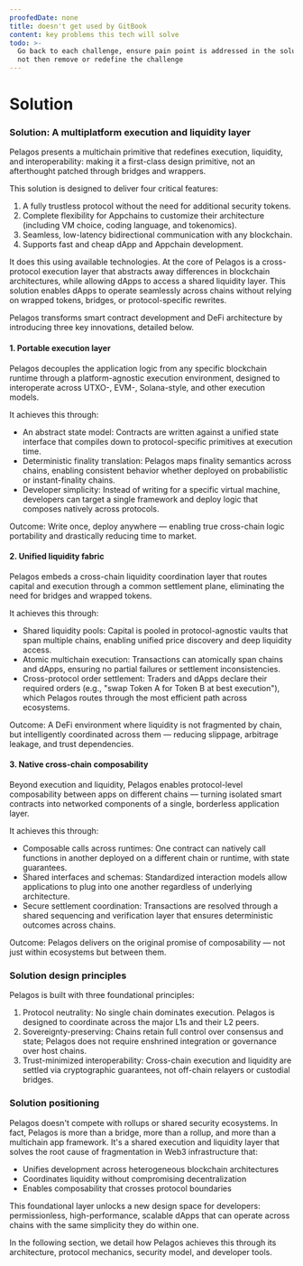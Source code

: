 ```yaml
---
proofedDate: none
title: doesn't get used by GitBook
content: key problems this tech will solve
todo: >-
  Go back to each challenge, ensure pain point is addressed in the solution IF
  not then remove or redefine the challenge
---
```


# Solution

### Solution: A multiplatform execution and liquidity layer

Pelagos presents a multichain primitive that redefines execution, liquidity, and interoperability: making it a first-class design primitive, not an afterthought patched through bridges and wrappers.

This solution is designed to deliver four critical features:

1. A fully trustless protocol without the need for additional security tokens.
2. Complete flexibility for Appchains to customize their architecture (including VM choice, coding language, and tokenomics).
3. Seamless, low-latency bidirectional communication with any blockchain.
4. Supports fast and cheap dApp and Appchain development.

It does this using available technologies. At the core of Pelagos is a cross-protocol execution layer that abstracts away differences in blockchain architectures, while allowing dApps to access a shared liquidity layer. This solution enables dApps to operate seamlessly across chains without relying on wrapped tokens, bridges, or protocol-specific rewrites.

Pelagos transforms smart contract development and DeFi architecture by introducing three key innovations, detailed below.

#### 1. Portable execution layer

Pelagos decouples the application logic from any specific blockchain runtime through a platform-agnostic execution environment, designed to interoperate across UTXO-, EVM-, Solana-style, and other execution models.

It achieves this through:

* An abstract state model: Contracts are written against a unified state interface that compiles down to protocol-specific primitives at execution time.
* Deterministic finality translation: Pelagos maps finality semantics across chains, enabling consistent behavior whether deployed on probabilistic or instant-finality chains.
* Developer simplicity: Instead of writing for a specific virtual machine, developers can target a single framework and deploy logic that composes natively across protocols.

Outcome: Write once, deploy anywhere — enabling true cross-chain logic portability and drastically reducing time to market.

#### 2. Unified liquidity fabric

Pelagos embeds a cross-chain liquidity coordination layer that routes capital and execution through a common settlement plane, eliminating the need for bridges and wrapped tokens.

It achieves this through:

* Shared liquidity pools: Capital is pooled in protocol-agnostic vaults that span multiple chains, enabling unified price discovery and deep liquidity access.
* Atomic multichain execution: Transactions can atomically span chains and dApps, ensuring no partial failures or settlement inconsistencies.
* Cross-protocol order settlement: Traders and dApps declare their required orders (e.g., "swap Token A for Token B at best execution"), which Pelagos routes through the most efficient path across ecosystems.

Outcome: A DeFi environment where liquidity is not fragmented by chain, but intelligently coordinated across them — reducing slippage, arbitrage leakage, and trust dependencies.

#### 3. Native cross-chain composability

Beyond execution and liquidity, Pelagos enables protocol-level composability between apps on different chains — turning isolated smart contracts into networked components of a single, borderless application layer.

It achieves this through:

* Composable calls across runtimes: One contract can natively call functions in another deployed on a different chain or runtime, with state guarantees.
* Shared interfaces and schemas: Standardized interaction models allow applications to plug into one another regardless of underlying architecture.
* Secure settlement coordination: Transactions are resolved through a shared sequencing and verification layer that ensures deterministic outcomes across chains.

Outcome: Pelagos delivers on the original promise of composability — not just within ecosystems but between them.

### Solution design principles

Pelagos is built with three foundational principles:

1. Protocol neutrality: No single chain dominates execution. Pelagos is designed to coordinate across the major L1s and their L2 peers.
2. Sovereignty-preserving: Chains retain full control over consensus and state; Pelagos does not require enshrined integration or governance over host chains.
3. Trust-minimized interoperability: Cross-chain execution and liquidity are settled via cryptographic guarantees, not off-chain relayers or custodial bridges.

### Solution positioning

Pelagos doesn't compete with rollups or shared security ecosystems. In fact, Pelagos is more than a bridge, more than a rollup, and more than a multichain app framework. It's a shared execution and liquidity layer that solves the root cause of fragmentation in Web3 infrastructure that:

* Unifies development across heterogeneous blockchain architectures
* Coordinates liquidity without compromising decentralization
* Enables composability that crosses protocol boundaries

This foundational layer unlocks a new design space for developers: permissionless, high-performance, scalable dApps that can operate across chains with the same simplicity they do within one.

In the following section, we detail how Pelagos achieves this through its architecture, protocol mechanics, security model, and developer tools.
